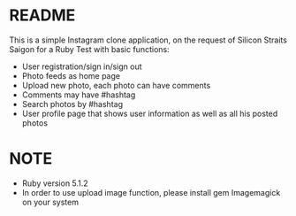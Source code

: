 # README

This is a simple Instagram clone application, on the request of Silicon Straits Saigon for a Ruby Test with basic functions:
* User registration/sign in/sign out
* Photo feeds as home page
* Upload new photo, each photo can have comments
* Comments may have #hashtag
* Search photos by #hashtag
* User profile page that shows user information as well as all his posted photos

# NOTE

* Ruby version 5.1.2
* In order to use upload image function, please install gem Imagemagick on your system


